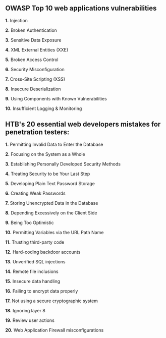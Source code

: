 

**OWASP Top 10 web applications vulnerabilities**
---

**1.** Injection  


**2.** Broken Authentication   


**3.** Sensitive Data Exposure  


**4.** XML External Entities (XXE)  


**5.** Broken Access Control  


**6.** Security Misconfiguration  


**7.** Cross-Site Scripting (XSS)  


**8.** Insecure Deserialization  


**9.** Using Components with Known Vulnerabilities  


**10.** Insufficient Logging & Monitoring  






**HTB's 20 essential web developers mistakes for penetration testers:**
---

**1.** Permitting Invalid Data to Enter the Database  


**2.** Focusing on the System as a Whole   


**3.** Establishing Personally Developed Security Methods   


**4.** Treating Security to be Your Last Step   


**5.** Developing Plain Text Password Storage    


**6.** Creating Weak Passwords    


**7.** Storing Unencrypted Data in the Database  


**8.** Depending Excessively on the Client Side  


**9.** Being Too Optimistic  


**10.** Permitting Variables via the URL Path Name  


**11.** Trusting third-party code  


**12.** Hard-coding backdoor accounts  


**13.** Unverified SQL injections  


**14.** Remote file inclusions  


**15.** Insecure data handling  


**16.** Failing to encrypt data properly  


**17.** Not using a secure cryptographic system  


**18.** Ignoring layer 8  


**19.** Review user actions  


**20.** Web Application Firewall misconfigurations  
